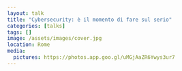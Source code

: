 ```yaml
---
layout: talk
title: "Cybersecurity: è il momento di fare sul serio"
categories: [talks]
tags: []
image: /assets/images/cover.jpg
location: Rome
media:
  pictures: https://photos.app.goo.gl/uMGjAaZR6Ywys3ur7
---
```

